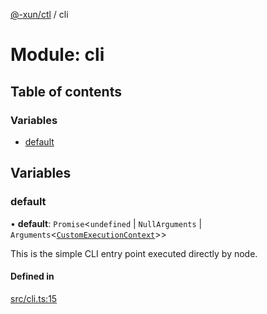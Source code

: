 [@-xun/ctl](../README.md) / cli

# Module: cli

## Table of contents

### Variables

- [default](cli.md#default)

## Variables

### default

• **default**: `Promise`\<`undefined` \| `NullArguments` \| `Arguments`\<[`CustomExecutionContext`](configure.md#customexecutioncontext)\>\>

This is the simple CLI entry point executed directly by node.

#### Defined in

[src/cli.ts:15](https://github.com/Xunnamius/xunnctl/blob/d33e23e/src/cli.ts#L15)
